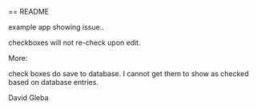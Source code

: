 == README

example app showing issue..

checkboxes will not re-check upon edit.


More:

check boxes do save to database.
I cannot get them to show as checked based on database entries.

David Gleba